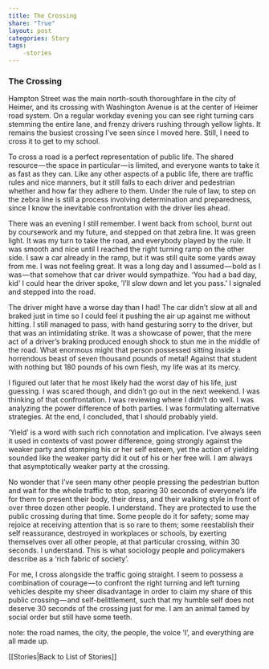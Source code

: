 ```yaml
---
title: The Crossing
share: "True"
layout: post
categories: Story
tags:
    -stories
---
```


### The Crossing

Hampton Street was the main north-south thoroughfare in the city of Heimer, and its crossing with Washington Avenue is at the center of Heimer road system. On a regular workday evening you can see right turning cars stemming the entire lane, and frenzy drivers rushing through yellow lights. It remains the busiest crossing I’ve seen since I moved here. Still, I need to cross it to get to my school.

To cross a road is a perfect representation of public life. The shared resource — the space in particular — is limited, and everyone wants to take it as fast as they can. Like any other aspects of a public life, there are traffic rules and nice manners, but it still falls to each driver and pedestrian whether and how far they adhere to them. Under the rule of law, to step on the zebra line is still a process involving determination and preparedness, since I know the inevitable confrontation with the driver lies ahead.

There was an evening I still remember. I went back from school, burnt out by coursework and my future, and stepped on that zebra line. It was green light. It was my turn to take the road, and everybody played by the rule. It was smooth and nice until I reached the right turning ramp on the other side. I saw a car already in the ramp, but it was still quite some yards away from me. I was not feeling great. It was a long day and I assumed — bold as I was — that somehow that car driver would sympathize. ‘You had a bad day, kid’ I could hear the driver spoke, ’I’ll slow down and let you pass.’ I signaled and stepped into the road.

The driver might have a worse day than I had! The car didn’t slow at all and braked just in time so I could feel it pushing the air up against me without hitting. I still managed to pass, with hand gesturing sorry to the driver, but that was an intimidating strike. It was a showcase of power, that the mere act of a driver’s braking produced enough shock to stun me in the middle of the road. What enormous might that person possessed sitting inside a horrendous beast of seven thousand pounds of metal! Against that student with nothing but 180 pounds of his own flesh, my life was at its mercy.

I figured out later that he most likely had the worst day of his life, just guessing. I was scared though, and didn’t go out in the next weekend. I was thinking of that confrontation. I was reviewing where I didn’t do well. I was analyzing the power difference of both parties. I was formulating alternative strategies. At the end, I concluded, that I should probably yield.

‘Yield’ is a word with such rich connotation and implication. I’ve always seen it used in contexts of vast power difference, going strongly against the weaker party and stomping his or her self esteem, yet the action of yielding sounded like the weaker party did it out of his or her free will. I am always that asymptotically weaker party at the crossing.

No wonder that I’ve seen many other people pressing the pedestrian button and wait for the whole traffic to stop, sparing 30 seconds of everyone’s life for them to present their body, their dress, and their walking style in front of over three dozen other people. I understand. They are protected to use the public crossing during that time. Some people do it for safety; some may rejoice at receiving attention that is so rare to them; some reestablish their self reassurance, destroyed in workplaces or schools, by exerting themselves over all other people, at that particular crossing, within 30 seconds. I understand. This is what sociology people and policymakers describe as a ‘rich fabric of society’.

For me, I cross alongside the traffic going straight. I seem to possess a combination of courage — to confront the right turning and left turning vehicles despite my sheer disadvantage in order to claim my share of this public crossing — and self-belittlement, such that my humble self does not deserve 30 seconds of the crossing just for me. I am an animal tamed by social order but still have some teeth.

note: the road names, the city, the people, the voice ‘I’, and everything are all made up.

[[Stories|Back to List of Stories]]